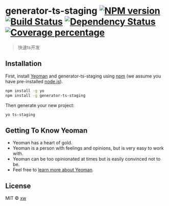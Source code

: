 # generator-ts-staging [![NPM version][npm-image]][npm-url] [![Build Status][travis-image]][travis-url] [![Dependency Status][daviddm-image]][daviddm-url] [![Coverage percentage][coveralls-image]][coveralls-url]
> 快速ts开发

## Installation

First, install [Yeoman](http://yeoman.io) and generator-ts-staging using [npm](https://www.npmjs.com/) (we assume you have pre-installed [node.js](https://nodejs.org/)).

```bash
npm install -g yo
npm install -g generator-ts-staging
```

Then generate your new project:

```bash
yo ts-staging
```

## Getting To Know Yeoman

 * Yeoman has a heart of gold.
 * Yeoman is a person with feelings and opinions, but is very easy to work with.
 * Yeoman can be too opinionated at times but is easily convinced not to be.
 * Feel free to [learn more about Yeoman](http://yeoman.io/).

## License

MIT © [xw]()


[npm-image]: https://badge.fury.io/js/generator-ts-staging.svg
[npm-url]: https://npmjs.org/package/generator-ts-staging
[travis-image]: https://travis-ci.com//generator-ts-staging.svg?branch=master
[travis-url]: https://travis-ci.com//generator-ts-staging
[daviddm-image]: https://david-dm.org//generator-ts-staging.svg?theme=shields.io
[daviddm-url]: https://david-dm.org//generator-ts-staging
[coveralls-image]: https://coveralls.io/repos//generator-ts-staging/badge.svg
[coveralls-url]: https://coveralls.io/r//generator-ts-staging
